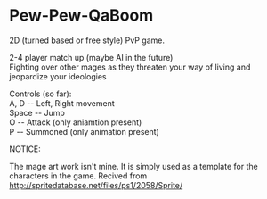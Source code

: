 Pew-Pew-QaBoom
==============

2D (turned based or free style) PvP game. 
  
2-4 player match up (maybe AI in the future)    
Fighting over other mages as they threaten your way of living and jeopardize your ideologies  

Controls (so far):  
A, D   --  Left, Right movement  
Space  -- Jump  
O      -- Attack (only aniamtion present)  
P      -- Summoned (only animation present)   



NOTICE:

The mage art work isn't mine. It is simply used as a template for the characters in the game. Recived from http://spritedatabase.net/files/ps1/2058/Sprite/
